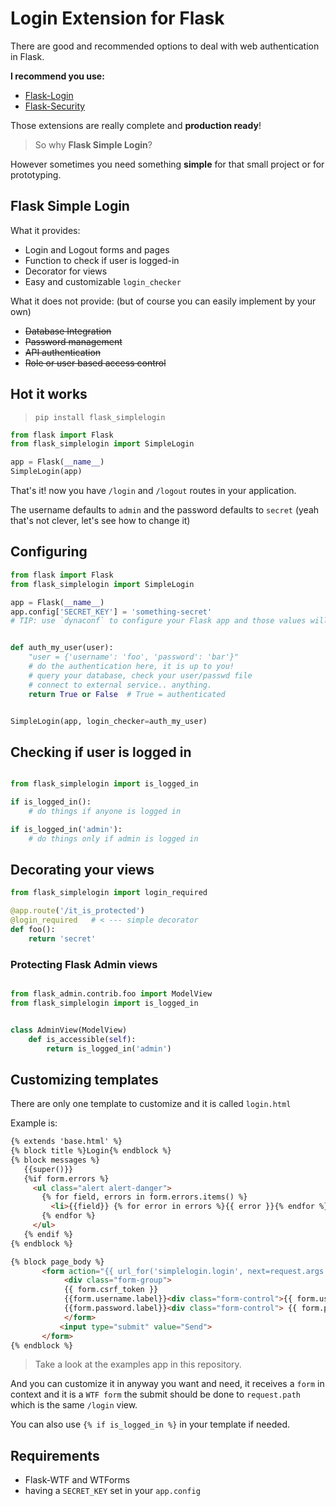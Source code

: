 # Login Extension for Flask

There are good and recommended options to deal with web authentication
in Flask.

**I recommend you use:**

- [Flask-Login](https://flask-login.readthedocs.io)
- [Flask-Security](https://pythonhosted.org/Flask-Security/)

Those extensions are really complete and **production ready**!

> So why **Flask Simple Login**?

However sometimes you need something **simple** for that small project or for
prototyping.

## Flask Simple Login

What it provides:

- Login and Logout forms and pages
- Function to check if user is logged-in
- Decorator for views
- Easy and customizable `login_checker`

What it does not provide:
(but of course you can easily implement by your own)

- ~~Database Integration~~
- ~~Password management~~
- ~~API authentication~~
- ~~Role or user based access control~~

## Hot it works

> `pip install flask_simplelogin`

```python
from flask import Flask
from flask_simplelogin import SimpleLogin

app = Flask(__name__)
SimpleLogin(app)
```

That's it! now you have `/login` and `/logout` routes in your application.

The username defaults to `admin` and the password defaults to `secret` (yeah that's not clever, let's see how to change it)

## Configuring

```python
from flask import Flask
from flask_simplelogin import SimpleLogin

app = Flask(__name__)
app.config['SECRET_KEY'] = 'something-secret'
# TIP: use `dynaconf` to configure your Flask app and those values will be taken from environment variables.


def auth_my_user(user):
    "user = {'username': 'foo', 'password': 'bar'}"
    # do the authentication here, it is up to you!
    # query your database, check your user/passwd file
    # connect to external service.. anything.
    return True or False  # True = authenticated


SimpleLogin(app, login_checker=auth_my_user)
```

## Checking if user is logged in

```python

from flask_simplelogin import is_logged_in

if is_logged_in():
    # do things if anyone is logged in

if is_logged_in('admin'):
    # do things only if admin is logged in
```


## Decorating your views

```python
from flask_simplelogin import login_required

@app.route('/it_is_protected')
@login_required   # < --- simple decorator
def foo():
    return 'secret'
```

### Protecting Flask Admin views

```python

from flask_admin.contrib.foo import ModelView
from flask_simplelogin import is_logged_in


class AdminView(ModelView)
    def is_accessible(self):
        return is_logged_in('admin')
```

## Customizing templates

There are only one template to customize and it is called `login.html`

Example is:

```html
{% extends 'base.html' %}
{% block title %}Login{% endblock %}
{% block messages %}
   {{super()}}
   {%if form.errors %}
     <ul class="alert alert-danger">
       {% for field, errors in form.errors.items() %}
         <li>{{field}} {% for error in errors %}{{ error }}{% endfor %}</li>
       {% endfor %}
     </ul>
   {% endif %}
{% endblock %}

{% block page_body %}
       <form action="{{ url_for('simplelogin.login', next=request.args.get('next', '/')) }}" method="post">
            <div class="form-group">
            {{ form.csrf_token }}
            {{form.username.label}}<div class="form-control">{{ form.username }}</div><br>
            {{form.password.label}}<div class="form-control"> {{ form.password }}</div><br>
            </form>
           <input type="submit" value="Send">
       </form>
{% endblock %}
```

> Take a look at the examples app in this repository.

And you can customize it in anyway you want and need, it receives a `form` in context and it is a `WTF form` the submit should be done to `request.path` which is the same `/login` view.

You can also use `{% if is_logged_in %}` in your template if needed.


## Requirements

- Flask-WTF and WTForms
- having a `SECRET_KEY` set in your `app.config`

